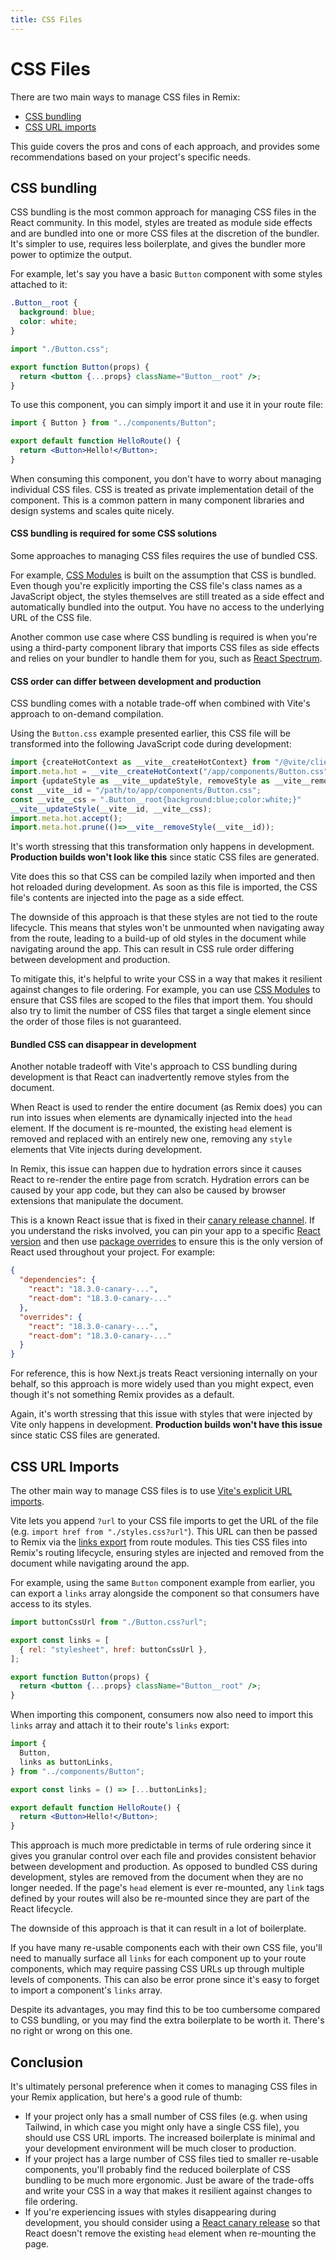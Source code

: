 ```yaml
---
title: CSS Files
---
```


# CSS Files

There are two main ways to manage CSS files in Remix:

- [CSS bundling][css-bundling]
- [CSS URL imports][css-url-imports]

This guide covers the pros and cons of each approach, and provides some recommendations based on your project's specific needs.

## CSS bundling

CSS bundling is the most common approach for managing CSS files in the React community. In this model, styles are treated as module side effects and are bundled into one or more CSS files at the discretion of the bundler. It's simpler to use, requires less boilerplate, and gives the bundler more power to optimize the output.

For example, let's say you have a basic `Button` component with some styles attached to it:

```css filename=components/Button.css
.Button__root {
  background: blue;
  color: white;
}
```

```jsx filename=components/Button.jsx
import "./Button.css";

export function Button(props) {
  return <button {...props} className="Button__root" />;
}
```

To use this component, you can simply import it and use it in your route file:

```jsx filename=routes/hello.jsx
import { Button } from "../components/Button";

export default function HelloRoute() {
  return <Button>Hello!</Button>;
}
```

When consuming this component, you don't have to worry about managing individual CSS files. CSS is treated as private implementation detail of the component. This is a common pattern in many component libraries and design systems and scales quite nicely.

#### CSS bundling is required for some CSS solutions

Some approaches to managing CSS files requires the use of bundled CSS.

For example, [CSS Modules][css-modules] is built on the assumption that CSS is bundled. Even though you're explicitly importing the CSS file's class names as a JavaScript object, the styles themselves are still treated as a side effect and automatically bundled into the output. You have no access to the underlying URL of the CSS file.

Another common use case where CSS bundling is required is when you're using a third-party component library that imports CSS files as side effects and relies on your bundler to handle them for you, such as [React Spectrum][react-spectrum].

#### CSS order can differ between development and production

CSS bundling comes with a notable trade-off when combined with Vite's approach to on-demand compilation.

Using the `Button.css` example presented earlier, this CSS file will be transformed into the following JavaScript code during development:

<!-- prettier-ignore-start -->

<!-- eslint-skip -->

```js
import {createHotContext as __vite__createHotContext} from "/@vite/client";
import.meta.hot = __vite__createHotContext("/app/components/Button.css");
import {updateStyle as __vite__updateStyle, removeStyle as __vite__removeStyle} from "/@vite/client";
const __vite__id = "/path/to/app/components/Button.css";
const __vite__css = ".Button__root{background:blue;color:white;}"
__vite__updateStyle(__vite__id, __vite__css);
import.meta.hot.accept();
import.meta.hot.prune(()=>__vite__removeStyle(__vite__id));
```

<!-- prettier-ignore-end -->

It's worth stressing that this transformation only happens in development. **Production builds won't look like this** since static CSS files are generated.

Vite does this so that CSS can be compiled lazily when imported and then hot reloaded during development. As soon as this file is imported, the CSS file's contents are injected into the page as a side effect.

The downside of this approach is that these styles are not tied to the route lifecycle. This means that styles won't be unmounted when navigating away from the route, leading to a build-up of old styles in the document while navigating around the app. This can result in CSS rule order differing between development and production.

To mitigate this, it's helpful to write your CSS in a way that makes it resilient against changes to file ordering. For example, you can use [CSS Modules][css-modules] to ensure that CSS files are scoped to the files that import them. You should also try to limit the number of CSS files that target a single element since the order of those files is not guaranteed.

#### Bundled CSS can disappear in development

Another notable tradeoff with Vite's approach to CSS bundling during development is that React can inadvertently remove styles from the document.

When React is used to render the entire document (as Remix does) you can run into issues when elements are dynamically injected into the `head` element. If the document is re-mounted, the existing `head` element is removed and replaced with an entirely new one, removing any `style` elements that Vite injects during development.

In Remix, this issue can happen due to hydration errors since it causes React to re-render the entire page from scratch. Hydration errors can be caused by your app code, but they can also be caused by browser extensions that manipulate the document.

This is a known React issue that is fixed in their [canary release channel][react-canaries]. If you understand the risks involved, you can pin your app to a specific [React version][react-versions] and then use [package overrides][package-overrides] to ensure this is the only version of React used throughout your project. For example:

```json filename=package.json
{
  "dependencies": {
    "react": "18.3.0-canary-...",
    "react-dom": "18.3.0-canary-..."
  },
  "overrides": {
    "react": "18.3.0-canary-...",
    "react-dom": "18.3.0-canary-..."
  }
}
```

<docs-info>For reference, this is how Next.js treats React versioning internally on your behalf, so this approach is more widely used than you might expect, even though it's not something Remix provides as a default.</docs-info>

Again, it's worth stressing that this issue with styles that were injected by Vite only happens in development. **Production builds won't have this issue** since static CSS files are generated.

## CSS URL Imports

The other main way to manage CSS files is to use [Vite's explicit URL imports][vite-url-imports].

Vite lets you append `?url` to your CSS file imports to get the URL of the file (e.g. `import href from "./styles.css?url"`). This URL can then be passed to Remix via the [links export][links-export] from route modules. This ties CSS files into Remix's routing lifecycle, ensuring styles are injected and removed from the document while navigating around the app.

For example, using the same `Button` component example from earlier, you can export a `links` array alongside the component so that consumers have access to its styles.

```jsx filename=components/Button.jsx lines=[1,3-5]
import buttonCssUrl from "./Button.css?url";

export const links = [
  { rel: "stylesheet", href: buttonCssUrl },
];

export function Button(props) {
  return <button {...props} className="Button__root" />;
}
```

When importing this component, consumers now also need to import this `links` array and attach it to their route's `links` export:

```jsx filename=routes/hello.jsx lines=[3,6]
import {
  Button,
  links as buttonLinks,
} from "../components/Button";

export const links = () => [...buttonLinks];

export default function HelloRoute() {
  return <Button>Hello!</Button>;
}
```

This approach is much more predictable in terms of rule ordering since it gives you granular control over each file and provides consistent behavior between development and production. As opposed to bundled CSS during development, styles are removed from the document when they are no longer needed. If the page's `head` element is ever re-mounted, any `link` tags defined by your routes will also be re-mounted since they are part of the React lifecycle.

The downside of this approach is that it can result in a lot of boilerplate.

If you have many re-usable components each with their own CSS file, you'll need to manually surface all `links` for each component up to your route components, which may require passing CSS URLs up through multiple levels of components. This can also be error prone since it's easy to forget to import a component's `links` array.

Despite its advantages, you may find this to be too cumbersome compared to CSS bundling, or you may find the extra boilerplate to be worth it. There's no right or wrong on this one.

## Conclusion

It's ultimately personal preference when it comes to managing CSS files in your Remix application, but here's a good rule of thumb:

- If your project only has a small number of CSS files (e.g. when using Tailwind, in which case you might only have a single CSS file), you should use CSS URL imports. The increased boilerplate is minimal and your development environment will be much closer to production.
- If your project has a large number of CSS files tied to smaller re-usable components, you'll probably find the reduced boilerplate of CSS bundling to be much more ergonomic. Just be aware of the trade-offs and write your CSS in a way that makes it resilient against changes to file ordering.
- If you're experiencing issues with styles disappearing during development, you should consider using a [React canary release][react-canaries] so that React doesn't remove the existing `head` element when re-mounting the page.

[css-modules]: https://vitejs.dev/guide/features#css-modules
[react-spectrum]: https://react-spectrum.adobe.com
[react-canaries]: https://react.dev/blog/2023/05/03/react-canaries
[react-versions]: https://www.npmjs.com/package/react?activeTab=versions
[package-overrides]: https://docs.npmjs.com/cli/v10/configuring-npm/package-json#overrides
[vite-url-imports]: https://vitejs.dev/guide/assets#explicit-url-imports
[links-export]: ../route/links
[css-bundling]: #css-bundling
[css-url-imports]: #css-url-imports
